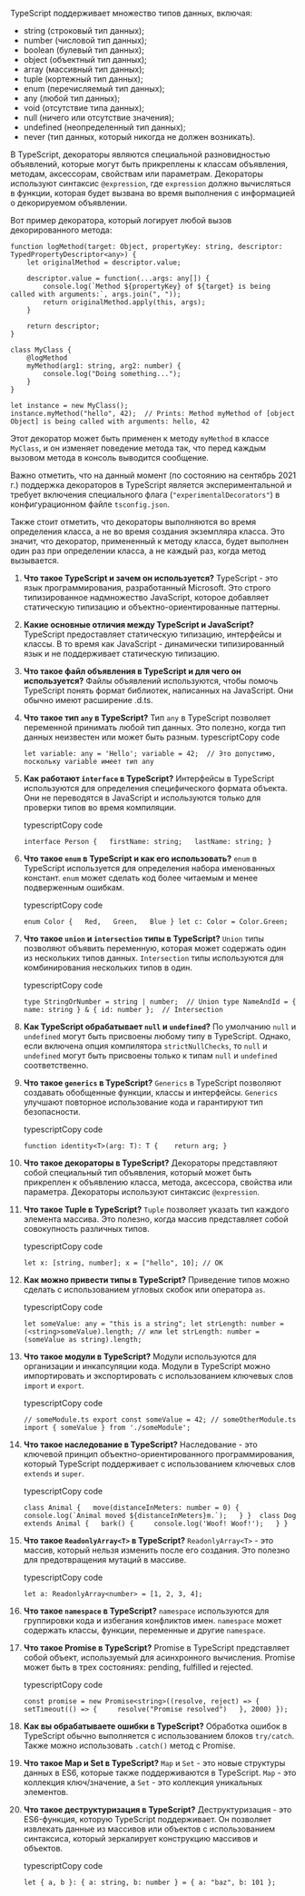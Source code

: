 TypeScript поддерживает множество типов данных, включая:

- string (строковый тип данных);
- number (числовой тип данных);
- boolean (булевый тип данных);
- object (объектный тип данных);
- array (массивный тип данных);
- tuple (кортежный тип данных);
- enum (перечисляемый тип данных);
- any (любой тип данных);
- void (отсутствие типа данных);
- null (ничего или отсутствие значения);
- undefined (неопределенный тип данных);
- never (тип данных, который никогда не должен возникать).

В TypeScript, декораторы являются специальной разновидностью объявлений, которые могут быть прикреплены к классам объявления, методам, аксессорам, свойствам или параметрам. Декораторы используют синтаксис `@expression`, где `expression` должно вычисляться в функции, которая будет вызвана во время выполнения с информацией о декорируемом объявлении.

Вот пример декоратора, который логирует любой вызов декорированного метода:
```
function logMethod(target: Object, propertyKey: string, descriptor: TypedPropertyDescriptor<any>) {
    let originalMethod = descriptor.value; 

    descriptor.value = function(...args: any[]) {
        console.log(`Method ${propertyKey} of ${target} is being called with arguments:`, args.join(", "));
        return originalMethod.apply(this, args);
    }

    return descriptor;
}

class MyClass {
    @logMethod
    myMethod(arg1: string, arg2: number) {
        console.log("Doing something...");
    }
}

let instance = new MyClass();
instance.myMethod("hello", 42);  // Prints: Method myMethod of [object Object] is being called with arguments: hello, 42
```
Этот декоратор может быть применен к методу `myMethod` в классе `MyClass`, и он изменяет поведение метода так, что перед каждым вызовом метода в консоль выводится сообщение.

Важно отметить, что на данный момент (по состоянию на сентябрь 2021 г.) поддержка декораторов в TypeScript является экспериментальной и требует включения специального флага (`"experimentalDecorators"`) в конфигурационном файле `tsconfig.json`.

Также стоит отметить, что декораторы выполняются во время определения класса, а не во время создания экземпляра класса. Это значит, что декоратор, примененный к методу класса, будет выполнен один раз при определении класса, а не каждый раз, когда метод вызывается.

1. **Что такое TypeScript и зачем он используется?** TypeScript - это язык программирования, разработанный Microsoft. Это строго типизированное надмножество JavaScript, которое добавляет статическую типизацию и объектно-ориентированные паттерны.
2. **Какие основные отличия между TypeScript и JavaScript?** TypeScript предоставляет статическую типизацию, интерфейсы и классы. В то время как JavaScript - динамически типизированный язык и не поддерживает статическую типизацию.
3. **Что такое файл объявления в TypeScript и для чего он используется?** Файлы объявлений используются, чтобы помочь TypeScript понять формат библиотек, написанных на JavaScript. Они обычно имеют расширение .d.ts.
4. **Что такое тип `any` в TypeScript?** Тип `any` в TypeScript позволяет переменной принимать любой тип данных. Это полезно, когда тип данных неизвестен или может быть разным.
    typescriptCopy code
    
    `let variable: any = 'Hello'; variable = 42;  // Это допустимо, поскольку variable имеет тип any`
    
5. **Как работают `interface` в TypeScript?** Интерфейсы в TypeScript используются для определения специфического формата объекта. Они не переводятся в JavaScript и используются только для проверки типов во время компиляции.
    
    typescriptCopy code
    
    `interface Person {   firstName: string;   lastName: string; }`
    
6. **Что такое `enum` в TypeScript и как его использовать?** `enum` в TypeScript используется для определения набора именованных констант. `enum` может сделать код более читаемым и менее подверженным ошибкам.
    
    typescriptCopy code
    
    `enum Color {   Red,   Green,   Blue } let c: Color = Color.Green;`
    
7. **Что такое `union` и `intersection` типы в TypeScript?** `Union` типы позволяют объявить переменную, которая может содержать один из нескольких типов данных. `Intersection` типы используются для комбинирования нескольких типов в один.
    
    typescriptCopy code
    
    `type StringOrNumber = string | number;  // Union type NameAndId = { name: string } & { id: number };  // Intersection`
    
8. **Как TypeScript обрабатывает `null` и `undefined`?** По умолчанию `null` и `undefined` могут быть присвоены любому типу в TypeScript. Однако, если включена опция компилятора `strictNullChecks`, то `null` и `undefined` могут быть присвоены только к типам `null` и `undefined` соответственно.
    
9. **Что такое `generics` в TypeScript?** `Generics` в TypeScript позволяют создавать обобщенные функции, классы и интерфейсы. `Generics` улучшают повторное использование кода и гарантируют тип безопасности.
    
    typescriptCopy code
    
    `function identity<T>(arg: T): T {    return arg; }`
    
10. **Что такое декораторы в TypeScript?** Декораторы представляют собой специальный тип объявления, который может быть прикреплен к объявлению класса, метода, аксессора, свойства или параметра. Декораторы используют синтаксис `@expression`.
    
11. **Что такое Tuple в TypeScript?** `Tuple` позволяет указать тип каждого элемента массива. Это полезно, когда массив представляет собой совокупность различных типов.
    
    typescriptCopy code
    
    `let x: [string, number]; x = ["hello", 10]; // OK`
    
12. **Как можно привести типы в TypeScript?** Приведение типов можно сделать с использованием угловых скобок или оператора `as`.
    
    typescriptCopy code
    
    `let someValue: any = "this is a string"; let strLength: number = (<string>someValue).length; // или let strLength: number = (someValue as string).length;`
    
13. **Что такое модули в TypeScript?** Модули используются для организации и инкапсуляции кода. Модули в TypeScript можно импортировать и экспортировать с использованием ключевых слов `import` и `export`.
    
    typescriptCopy code
    
    `// someModule.ts export const someValue = 42; // someOtherModule.ts import { someValue } from './someModule';`
    
14. **Что такое наследование в TypeScript?** Наследование - это ключевой принцип объектно-ориентированного программирования, который TypeScript поддерживает с использованием ключевых слов `extends` и `super`.
    
    typescriptCopy code
    
    ``class Animal {   move(distanceInMeters: number = 0) {     console.log(`Animal moved ${distanceInMeters}m.`);   } }  class Dog extends Animal {   bark() {     console.log('Woof! Woof!');   } }``
    
15. **Что такое `ReadonlyArray<T>` в TypeScript?** `ReadonlyArray<T>` - это массив, который нельзя изменить после его создания. Это полезно для предотвращения мутаций в массиве.
    
    typescriptCopy code
    
    `let a: ReadonlyArray<number> = [1, 2, 3, 4];`
    
16. **Что такое `namespace` в TypeScript?** `namespace` используются для группировки кода и избегания конфликтов имен. `namespace` может содержать классы, функции, переменные и другие `namespace`.
    
17. **Что такое Promise в TypeScript?** Promise в TypeScript представляет собой объект, используемый для асинхронного вычисления. Promise может быть в трех состояниях: pending, fulfilled и rejected.
    
    typescriptCopy code
    
    `const promise = new Promise<string>((resolve, reject) => {   setTimeout(() => {     resolve("Promise resolved")   }, 2000) });`
    
18. **Как вы обрабатываете ошибки в TypeScript?** Обработка ошибок в TypeScript обычно выполняется с использованием блоков `try/catch`. Также можно использовать `.catch()` метод с Promise.
    
19. **Что такое Map и Set в TypeScript?** `Map` и `Set` - это новые структуры данных в ES6, которые также поддерживаются в TypeScript. `Map` - это коллекция ключ/значение, а `Set` - это коллекция уникальных элементов.
    
20. **Что такое деструктуризация в TypeScript?** Деструктуризация - это ES6-функция, которую TypeScript поддерживает. Он позволяет извлекать данные из массивов или объектов с использованием синтаксиса, который зеркалирует конструкцию массивов и объектов.
    
    typescriptCopy code
    
    `let { a, b }: { a: string, b: number } = { a: "baz", b: 101 };`